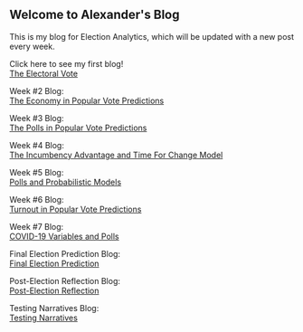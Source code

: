 ## Welcome to Alexander's Blog

This is my blog for Election Analytics, which will be updated with a new post every week.

Click here to see my first blog!                                                               
[The Electoral Vote](First_Blog.md)

Week #2 Blog:                                                                                               
[The Economy in Popular Vote Predictions](Second_Blog_Economy.md)

Week #3 Blog:                                                                                                               
[The Polls in Popular Vote Predictions](Third_Blog_Polls.md)

Week #4 Blog:                                                                                             
[The Incumbency Advantage and Time For Change Model](Fourth_Blog_Incumbency.md)

Week #5 Blog:                                                                                                                 
[Polls and Probabilistic Models](Fifth_Blog_Probability_Models.md)                  

Week #6 Blog:                                                                                                                             
[Turnout in Popular Vote Predictions](Sixth_Blog_Turnout.md)   

Week #7 Blog:                                                                                             
[COVID-19 Variables and Polls](Seventh_Blog_Shocks.md)   

Final Election Prediction Blog:                                                                                     
[Final Election Prediction](Final_Prediction.md)                                  

Post-Election Reflection Blog:                                                                              
[Post-Election Reflection](Post_election_Reflection.md)   

Testing Narratives Blog:                                                                        
[Testing Narratives](Testing_Narritives.md)








